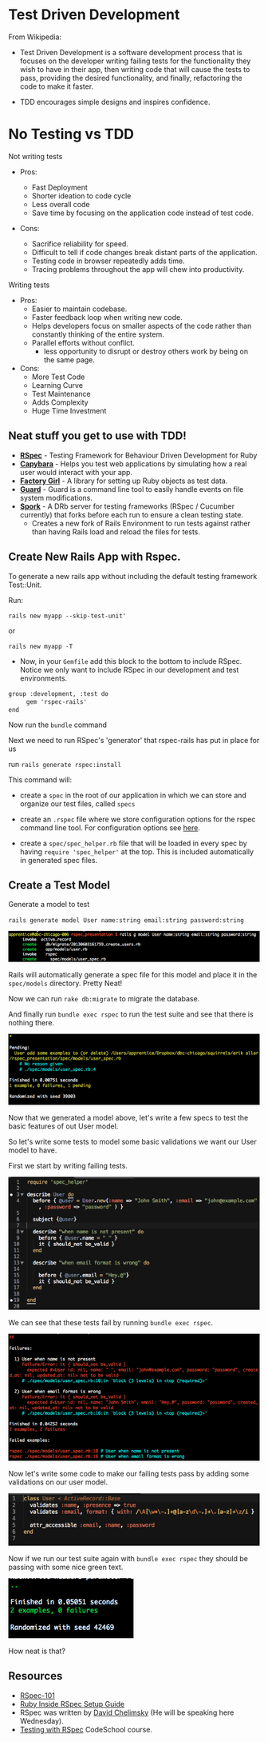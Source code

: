 # Test Driven Development

From Wikipedia:

- Test Driven Development is a software development process that is focuses on the developer writing failing tests for the functionality they wish to have in their app, then writing code that will cause the tests to pass, providing the desired functionality, and finally, refactoring the code to make it faster.

- TDD encourages simple designs and inspires confidence.

# No Testing vs TDD

Not writing tests

- Pros:
  - Fast Deployment
  - Shorter ideation to code cycle
  - Less overall code
  - Save time by focusing on the application code instead of test code.
  
- Cons:

  - Sacrifice reliability for speed.
  - Difficult to tell if code changes break distant parts of the application.
  - Testing code in browser repeatedly adds time.
  - Tracing problems throughout the app will chew into productivity.
  
 Writing tests
 
 - Pros: 
 	- Easier to maintain codebase.
 	- Faster feedback loop when writing new code.
 	- Helps developers focus on smaller aspects of the code rather than constantly thinking of the entire system.
 	- Parallel efforts without conflict. 
      - less opportunity to disrupt or destroy others work by being on 		 the same page.
 - Cons: 
 	- More Test Code 
 	- Learning Curve 
 	- Test Maintenance 
	- Adds Complexity
	- Huge Time Investment

## Neat stuff you get to use with TDD! 
-  <a href="https://github.com/rspec/rspec">**RSpec**</a> - Testing Framework for Behaviour Driven Development for Ruby
-  <a href="http://jnicklas.github.io/capybara/">**Capybara**</a> - Helps you test web applications by simulating how a real user would interact with your app.
- <a href="https://github.com/thoughtbot/factory_girl">**Factory Girl**</a> - A library for setting up Ruby objects as test data.
- <a href="https://github.com/guard/guard">**Guard**</a> - Guard is a command line tool to easily handle events on file system modifications. 
- <a href="https://github.com/sporkrb/spork">**Spork**</a> - A DRb server for testing frameworks (RSpec / Cucumber currently) that forks before each run to ensure a clean testing state. 
	- Creates a new fork of Rails Environment to run tests against rather than having Rails load and reload the files for tests. 
  
## Create New Rails App with Rspec.


To generate a new rails app without including the default testing framework Test::Unit.

Run:
   
    rails new myapp --skip-test-unit'

or
 
    rails new myapp -T






- Now, in your `Gemfile` add this block to the bottom to include RSpec. Notice we only want to include RSpec in our development and test environments.
	
```
group :development, :test do
	 gem 'rspec-rails'
end
```



Now run the `bundle` command

Next we need to run RSpec's 'generator' that rspec-rails has put in place for us
 
run `rails generate rspec:install`

This command will:
	
- create a `spec` in the root of our application in which we can store and organize our test files, called `specs`

- create an `.rspec` file where we store configuration options for the rspec command line tool. For configuration options see <a href="http://rubydoc.info/github/rspec/rspec-core/RSpec/Core/Configuration">here</a>.

- create a `spec/spec_helper.rb` file that will be loaded in every spec by having `require 'spec_helper'` at the top. This is included automatically in generated spec files.  


## Create a Test Model
    
Generate a model to test

`rails generate model User name:string email:string password:string`

![Generate Model](images/generate_model.png)

Rails will automatically generate a spec file for this model and place it in the `spec/models` directory. Pretty Neat!

Now we can run `rake db:migrate` to migrate the database.

And finally run `bundle exec rspec` to run the test suite and see that there is nothing there.

![Generate Model](images/Pending_Tests.png)

Now that we generated a model above, let's write a few specs to test the basic features of out User model.

So let's write some tests to model some basic validations we want our User model to have.

First we start by writing failing tests.

![Write Tests](images/written_test.png)

We can see that these tests fail by running `bundle exec rspec`.

![Generate Model](images/failing_tests.png)

Now let's write some code to make our failing tests pass by adding some validations on our user model.

![Generate Model](images/write_code.png)

Now if we run our test suite again with `bundle exec rspec` they should be passing with some nice green text. 

![Generate Model](images/passing_tests.png)

How neat is that? 

## Resources

- <a href="http://www.slideshare.net/jasonjnoble/rspec-101">RSpec-101</a>
- <a href="http://www.rubyinside.com/how-to-rails-3-and-rspec-2-4336.html">Ruby Inside RSpec Setup Guide</a>
- RSpec was written by <a href="http://davidchelimsky.net/">David Chelimsky</a> (He will be speaking here Wednesday).
- <a href="http://www.codeschool.com/courses/testing-with-rspec">Testing with RSpec</a> CodeSchool course.